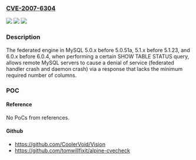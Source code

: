 ### [CVE-2007-6304](https://cve.mitre.org/cgi-bin/cvename.cgi?name=CVE-2007-6304)
![](https://img.shields.io/static/v1?label=Product&message=n%2Fa&color=blue)
![](https://img.shields.io/static/v1?label=Version&message=n%2Fa&color=blue)
![](https://img.shields.io/static/v1?label=Vulnerability&message=n%2Fa&color=brighgreen)

### Description

The federated engine in MySQL 5.0.x before 5.0.51a, 5.1.x before 5.1.23, and 6.0.x before 6.0.4, when performing a certain SHOW TABLE STATUS query, allows remote MySQL servers to cause a denial of service (federated handler crash and daemon crash) via a response that lacks the minimum required number of columns.

### POC

#### Reference
No PoCs from references.

#### Github
- https://github.com/CoolerVoid/Vision
- https://github.com/tomwillfixit/alpine-cvecheck

